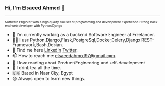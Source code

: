 ### Hi, I'm Elsaeed Ahmed 👋
<hr>

<p style="font-size:10px;">Software Engineer with a high quality skill set of programming and development Experience. Strong Back end web developer with Python/Django</p>

- 🔭 I’m currently working as a backend Software Engineer at Freelancer.
- :man_technologist: I use Python,Django,Flask,PostgreSql,Docker,Celery,Django REST-Framework,Bash,Debian.
- 🤝 Find me here <a href="https://www.linkedin.com/in/elsaeed-ahmed/">LinkedIn</a> <a href="https://www.twitter.com/elsaeed_97">Twitter</a>.
- 📫 How to reach me: elsaeedahmed97@gmail.com.
- 🌱 I love reading about Product/Engineering and self-development.
- 🍵 I drink tea all the time.
- 🇪🇬 Based in Nasr City, Egypt
- 😄 Always open to learn new things.


